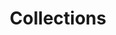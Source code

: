 ---
title: Collections
description: ''
createdAt: 02-April-2022 12:00
updatedAt: 03-April-2022 08:00
category: Artists
---